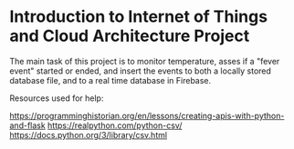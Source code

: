 # Introduction to Internet of Things and Cloud Architecture Project

The main task of this project is to monitor temperature, asses if a "fever event" started or ended, and insert the events to both a locally stored database file, and to a real time database in Firebase.













Resources used for help:

https://programminghistorian.org/en/lessons/creating-apis-with-python-and-flask
https://realpython.com/python-csv/
https://docs.python.org/3/library/csv.html


